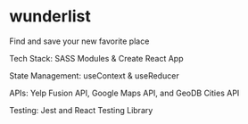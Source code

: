# wunderlist

Find and save your new favorite place

Tech Stack: SASS Modules & Create React App

State Management: useContext & useReducer

APIs: Yelp Fusion API, Google Maps API, and GeoDB Cities API

Testing: Jest and React Testing Library
